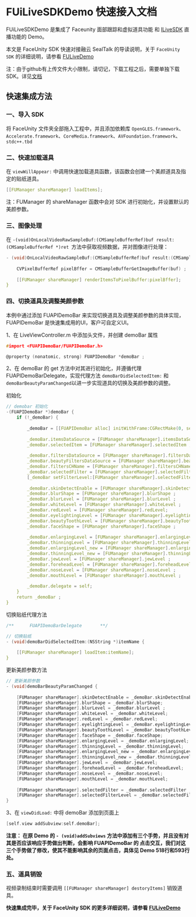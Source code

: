 # FUiLiveSDKDemo 快速接入文档

FUiLiveSDKDemo 是集成了 Faceunity 面部跟踪和虚拟道具功能 和 [ILiveSDK](https://github.com/zhaoyang21cn/iLiveSDK_iOS_Suixinbo) 直播功能的 Demo。

本文是 FaceUnity SDK 快速对接融云 SealTalk 的导读说明，关于 `FaceUnity SDK` 的详细说明，请参看 [FULiveDemo](https://github.com/Faceunity/FULiveDemo/tree/dev)

注：由于github有上传文件大小限制，请切记，下载工程之后，需要单独下载SDK。详见[文档](FUSuixinbo/README.md)

## 快速集成方法

### 一、导入 SDK
将 FaceUnity 文件夹全部拖入工程中，并且添加依赖库 `OpenGLES.framework`、`Accelerate.framework`、`CoreMedia.framework`、`AVFoundation.framework`、`stdc++.tbd`

### 二、快速加载道具

在 `viewWillAppear:` 中调用快速加载道具函数，该函数会创建一个美颜道具及指定的贴纸道具。

```c
[[FUManager shareManager] loadItems];
```

注：FUManager 的 shareManager 函数中会对 SDK 进行初始化，并设置默认的美颜参数。

### 三、图像处理

在  `-(void)OnLocalVideoRawSampleBuf:(CMSampleBufferRef)buf result:(CMSampleBufferRef *)ret `方法中获取视频数据，并对图像进行处理：

```c
- (void)OnLocalVideoRawSampleBuf:(CMSampleBufferRef)buf result:(CMSampleBufferRef *)ret {
    
    CVPixelBufferRef pixelBffer = CMSampleBufferGetImageBuffer(buf) ;
    
    [[FUManager shareManager] renderItemsToPixelBuffer:pixelBffer];
}
```

### 四、切换道具及调整美颜参数

本例中通过添加 FUAPIDemoBar 来实现切换道具及调整美颜参数的具体实现，FUAPIDemoBar 是快速集成用的UI，客户可自定义UI。

1、在 LiveViewController.m 中添加头文件，并创建 demoBar 属性

```C
#import <FUAPIDemoBar/FUAPIDemoBar.h>

@property (nonatomic, strong) FUAPIDemoBar *demoBar ;
```

2、在 demoBar 的 get 方法中对其进行初始化，并遵循代理  FUAPIDemoBarDelegate，实现代理方法 `demoBarDidSelectedItem:` 和 `demoBarBeautyParamChanged`以进一步实现道具的切换及美颜参数的调整。

初始化

```C
// demobar 初始化
-(FUAPIDemoBar *)demoBar {
    if (!_demoBar) {
        
        _demoBar = [[FUAPIDemoBar alloc] initWithFrame:CGRectMake(0, self.view.frame.size.height - 164 - 44, self.view.frame.size.width, 164)];
        
        _demoBar.itemsDataSource = [FUManager shareManager].itemsDataSource;
        _demoBar.selectedItem = [FUManager shareManager].selectedItem ;
        
        _demoBar.filtersDataSource = [FUManager shareManager].filtersDataSource ;
        _demoBar.beautyFiltersDataSource = [FUManager shareManager].beautyFiltersDataSource ;
        _demoBar.filtersCHName = [FUManager shareManager].filtersCHName ;
        _demoBar.selectedFilter = [FUManager shareManager].selectedFilter ;
        [_demoBar setFilterLevel:[FUManager shareManager].selectedFilterLevel forFilter:[FUManager shareManager].selectedFilter] ;
        
        _demoBar.skinDetectEnable = [FUManager shareManager].skinDetectEnable;
        _demoBar.blurShape = [FUManager shareManager].blurShape ;
        _demoBar.blurLevel = [FUManager shareManager].blurLevel ;
        _demoBar.whiteLevel = [FUManager shareManager].whiteLevel ;
        _demoBar.redLevel = [FUManager shareManager].redLevel;
        _demoBar.eyelightingLevel = [FUManager shareManager].eyelightingLevel ;
        _demoBar.beautyToothLevel = [FUManager shareManager].beautyToothLevel ;
        _demoBar.faceShape = [FUManager shareManager].faceShape ;
        
        _demoBar.enlargingLevel = [FUManager shareManager].enlargingLevel ;
        _demoBar.thinningLevel = [FUManager shareManager].thinningLevel ;
        _demoBar.enlargingLevel_new = [FUManager shareManager].enlargingLevel ;
        _demoBar.thinningLevel_new = [FUManager shareManager].thinningLevel ;
        _demoBar.jewLevel = [FUManager shareManager].jewLevel ;
        _demoBar.foreheadLevel = [FUManager shareManager].foreheadLevel ;
        _demoBar.noseLevel = [FUManager shareManager].noseLevel ;
        _demoBar.mouthLevel = [FUManager shareManager].mouthLevel ;
        
        _demoBar.delegate = self;
    }
    return _demoBar ;
}
```

切换贴纸代理方法

```C
/**      FUAPIDemoBarDelegate       **/

// 切换贴纸
- (void)demoBarDidSelectedItem:(NSString *)itemName {
    
    [[FUManager shareManager] loadItem:itemName];
}
```

更新美颜参数方法

```C
// 更新美颜参数
- (void)demoBarBeautyParamChanged {
    
    [FUManager shareManager].skinDetectEnable = _demoBar.skinDetectEnable;
    [FUManager shareManager].blurShape = _demoBar.blurShape;
    [FUManager shareManager].blurLevel = _demoBar.blurLevel ;
    [FUManager shareManager].whiteLevel = _demoBar.whiteLevel;
    [FUManager shareManager].redLevel = _demoBar.redLevel;
    [FUManager shareManager].eyelightingLevel = _demoBar.eyelightingLevel;
    [FUManager shareManager].beautyToothLevel = _demoBar.beautyToothLevel;
    [FUManager shareManager].faceShape = _demoBar.faceShape;
    [FUManager shareManager].enlargingLevel = _demoBar.enlargingLevel;
    [FUManager shareManager].thinningLevel = _demoBar.thinningLevel;
    [FUManager shareManager].enlargingLevel_new = _demoBar.enlargingLevel_new;
    [FUManager shareManager].thinningLevel_new = _demoBar.thinningLevel_new;
    [FUManager shareManager].jewLevel = _demoBar.jewLevel;
    [FUManager shareManager].foreheadLevel = _demoBar.foreheadLevel;
    [FUManager shareManager].noseLevel = _demoBar.noseLevel;
    [FUManager shareManager].mouthLevel = _demoBar.mouthLevel;
    
    [FUManager shareManager].selectedFilter = _demoBar.selectedFilter ;
    [FUManager shareManager].selectedFilterLevel = _demoBar.selectedFilterLevel;
}
```

3、在 `viewDidLoad:` 中将 demoBar 添加到页面上

```C
[self.view addSubview:self.demoBar];
```



**注意：  在原 Demo 的 `- (void)addSubviews` 方法中添加有三个手势，并且没有对其是否应该响应手势做出判断，会影响 FUAPIDemoBar 的 点击交互，我们对这三个手势做了修改，使其不能影响其余的页面点击，具体见 Demo 518行和593行处。**



### **五**、道具销毁

视频录制结束时需要调用 `[[FUManager shareManager] destoryItems]`  销毁道具。

**快速集成完毕，关于 FaceUnity SDK 的更多详细说明，请参看 [FULiveDemo](https://github.com/Faceunity/FULiveDemo/tree/dev)**
